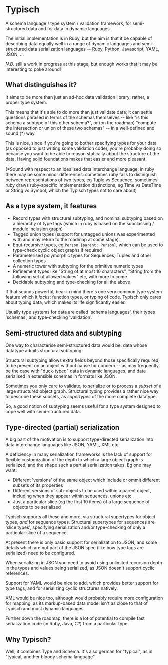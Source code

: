# Typisch

A schema language / type system / validation framework, for semi-structured data and for data in dynamic languages.

The initial implementation is in Ruby, but the aim is that it be capable of describing data equally well in a range of dynamic languages
and semi-structured data serialization languages -- Ruby, Python, Javascript, YAML, JSON, ...

*N.B.* still a work in progress at this stage, but enough works that it may be interesting to poke around!

## What distinguishes it?

It aims to be more than just an ad-hoc data validation library; rather, a proper type system.

This means that it's able to do more than just validate data; it can settle questions phrased in terms of the
schemas themselves -- like "is this schema a subtype of this other schema?", or (on the roadmap) "compute the
intersection or union of these two schemas" -- in a well-defined and sound (*) way.

This is nice, since if you're going to bother specifying types for your data (as opposed to just writing
some validation code), you're probably doing so because you want to be able to reason statically about the
structure of the data. Having solid foundations makes that easier and more pleasant.

(*Sound with respect to an idealised data interchange language; in ruby there may be some minor differences:
sometimes ruby fails to distinguish between representations of two types, eg Tuple vs Sequence;
sometimes ruby draws ruby-specific implementation distinctions, eg Time vs DateTime or String vs
Symbol, which the Typisch types not to care about)

## As a type system, it features

- Record types with structural subtyping, and nominal subtyping based on a hierarchy of type tags (which
  in ruby is based on the subclassing / module inclusion graph)
- Tagged union types (support for untagged unions was experimented with and may return to the roadmap at some stage)
- Equi-recursive types, eg `Person {parent: Person}`, which can be used to type-check cyclic object graphs if required
- Parameterised polymorphic types for Sequences, Tuples and other collection types
- A numeric tower with subtyping for the primitive numeric types
- Refinement types like "String of at most 10 characters", "String from the following set of allowed values" etc, with more to come
- Decidable subtyping and type-checking for all the above

If that sounds powerful, bear in mind there's one very common type system feature which it *lacks*: function types, or typing
of code. Typisch only cares about typing data, which makes its life significantly easier.

Usually type systems for data are called 'schema languages', their types 'schemas', and type-checking 'validation'.

## Semi-structured data and subtyping

One way to characterise semi-structured data would be: data whose datatype admits structural subtyping.

Structural subtyping allows extra fields beyond those specifically required, to be present on an object without cause for concern
-- as may frequently be the case with "duck-typed" data in dynamic languages, and data serialised in extensible schemas in formats
like JSON.

Sometimes you only care to validate, to serialize or to process a *subset* of a large structured object graph.
Structural typing provides a rather nice way to describe these subsets, as *supertypes* of the more complete datatype.

So, a good notion of subtyping seems useful for a type system designed to cope well with semi-structured data.

## Type-directed (partial) serialization

A big part of the motivation is to support type-directed serialization into data interchange languages like JSON,
YAML, XML etc.

A deficiency in many serialization frameworks is the lack of support for flexible customization of the depth to which a
large object graph is serialized, and the shape such a partial serialization takes. Eg one may want:

- Different 'versions' of the same object which include or ommit different subsets of its properties
- Different versions of sub-objects to be used within a parent object, including when they appear within sequences, unions etc
- Just a particular slice (eg the first 10 items) of a large sequence of objects to be serialized

Typisch supports all these and more, via structural supertypes for object types, *and* for sequence types.
Structural supertypes for sequences are 'slice types', specifying serialization and/or type-checking of
only a particular slice of a sequence.

At present there is only basic support for serialization to JSON, and some details which are not part of the
JSON spec (like how type tags are serialized) need to be configured.

When serializing in JSON you need to avoid using unlimited recursion depth in the types and values being
serialized, as JSON doesn't support cyclic references.

Support for YAML would be nice to add, which provides better support for type tags, and for serializing cyclic
structures natively.

XML would be nice too, although would probably require more configuration for mapping, as its markup-based data model
isn't as close to that of Typisch and most dynamic languages.

Further down the roadmap, there is a lot of potential to compile fast serialization code (in Ruby, Java, C?) from a
particular type.

## Why Typisch?

Well, it combines Type and Schema. It's also german for "typical", as in "typical, another bloody schema language".
